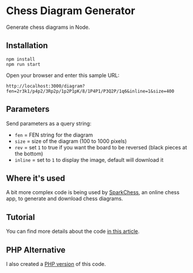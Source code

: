 # Chess Diagram Generator
Generate chess diagrams in Node.

## Installation

```
npm install
npm run start
```
Open your browser and enter this sample URL:
```
http://localhost:3000/diagram?fen=2r3k1/p4p2/3Rp2p/1p2P1pK/8/1P4P1/P3Q2P/1q6&inline=1&size=400
```

## Parameters

Send parameters as a query string:
* `fen`    = FEN string for the diagram
* `size`   = size of the diagram (100 to 1000 pixels)
* `rev`    = set `1` to true if you want the board to be reversed (black pieces at the bottom)
* `inline` = set to `1` to display the image, default will download it

## Where it's used

A bit more complex code is being used by [SparkChess](https://www.sparkchess.com), an online chess app, to generate and download chess diagrams.

## Tutorial

You can find more details about the code [in this article](https://www.media-division.com/chess-diagram-generator-in-nodejs/).

## PHP Alternative

I also created a [PHP version](https://github.com/armandn/PHPChessDiagram) of this code.